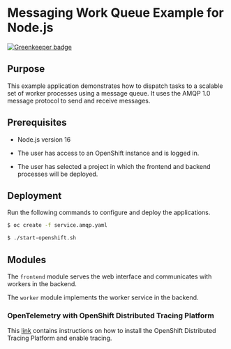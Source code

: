 # Messaging Work Queue Example for Node.js

[![Greenkeeper badge](https://badges.greenkeeper.io/nodeshift-starters/nodejs-messaging-work-queue.svg)](https://greenkeeper.io/)

## Purpose

This example application demonstrates how to dispatch tasks to a scalable
set of worker processes using a message queue. It uses the AMQP 1.0
message protocol to send and receive messages.

## Prerequisites

* Node.js version 16

* The user has access to an OpenShift instance and is logged in.

* The user has selected a project in which the frontend and backend
  processes will be deployed.

## Deployment

Run the following commands to configure and deploy the applications.

```bash
$ oc create -f service.amqp.yaml

$ ./start-openshift.sh
```
## Modules

The `frontend` module serves the web interface and communicates with
workers in the backend.

The `worker` module implements the worker service in the backend.

### OpenTelemetry with OpenShift Distributed Tracing Platform

This [link](./OTEL.md) contains instructions on how to install the 
OpenShift Distributed Tracing Platform and enable tracing. 